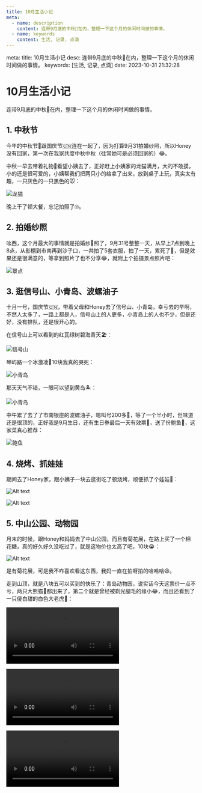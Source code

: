 ```yaml
---
title: 10月生活小记
meta:
  - name: description
    content: 连带9月底的中秋🥮在内，整理一下这个月的休闲时间做的事情。
  - name: keywords
    content: 生活, 记录, 点滴
---
```


<route lang="yaml">
meta:
  title: 10月生活小记
  desc: 连带9月底的中秋🥮在内，整理一下这个月的休闲时间做的事情。
  keywords: [生活, 记录, 点滴]
  date: 2023-10-31 21:32:28
</route>

# 10月生活小记

连带9月底的中秋🥮在内，整理一下这个月的休闲时间做的事情。

## 1. 中秋节

今年的中秋节🥮跟国庆节🇨🇳连在一起了，因为打算9月31拍婚纱照，所以Honey没有回家，第一次在我家共度中秋中秋（往常她可是必须回家的）😂。

中秋一早去带着礼物🎁看望小姨去了，正好赶上小姨家的龙猫满月，大的不敢摸，小的还是很可爱的，小姨帮我们把两只小的给拿了出来，放到桌子上玩，真实太有趣，一只灰色的一只黑色的🐭：

![龙猫](./images/8211698849553_.pic.png)

晚上干了顿大餐，忘记拍照了🙄。

## 2. 拍婚纱照

吆西，这个月最大的事情就是拍婚纱👰照了，9月31号整整一天，从早上7点到晚上8点，从影棚到市南再到沙子口，一共拍了5套衣服，拍了一天，累死了🤪，但是效果还是很满意的，等拿到照片了也不分享😂，就附上个拍摄景点照片吧：

![景点](./images/IMG.png)

## 3. 逛信号山、小青岛、波螺油子

十月一号，国庆节🇨🇳，带着父母和Honey去了信号山、小青岛，幸亏去的早啊，不然人太多了，一路上都是人，信号山上的人更多，小青岛上的人也不少，但是还好，没有排队，还是很开心的。

在信号山上可以看到的红瓦绿树碧海青天🏖️：

![信号山](./images/8181698849473_.pic_hd.png)

琴屿路一个冰激凌🍦10块我真的哭死：

![小青岛](./images/182341698850921_.pic.png)

那天天气不错，一眼可以望到黄岛🏝️：

![小青岛](./images/8191698849480_.pic_hd.png)

中午累了去了了市南银座的波螺油子，嗯叫号200多🙂，等了一个半小时，但味道还是很顶的，正好我是9月生日，还有生日券最后一天有效期🤣，送了份鲍鱼🦪，这家菜真心推荐：

![鲍鱼](./images/182371698851157_.pic.png)

## 4. 烧烤、抓娃娃

期间去了Honey家，跟小姨子一块去逛街吃了顿烧烤，顺便抓了个娃娃🧸：

![Alt text](./images/182361698850927_.pic.png)

![Alt text](./images/182331698850920_.pic.png)

## 5. 中山公园、动物园

月末的时候，跟Honey和妈妈去了中山公园，而且有菊花展，在路上买了一个棉花糖，真的好久好久没吃过了，就是这物价也太高了吧，10块😭：

![Alt text](./images/182351698850923_.pic.png)

是有菊花展，可是我不咋喜欢看这东西，我妈一直在拍呀拍的哈哈哈😆。

走到山顶，就是八块五可以买到的快乐了：青岛动物园，说实话今天这票价一点不亏，两只大熊猫🐼都出来了，第二个就是曾经被剃光腿毛的缘小😂，而且还看到了一只傻白甜的白色大老虎🐯：

<video src="./images/18238_1698852353.mp4" controls></video>

<video src="./images/18239_1698852359.mp4" controls></video>

<video src="./images/820_1698849497.mp4" controls></video>

